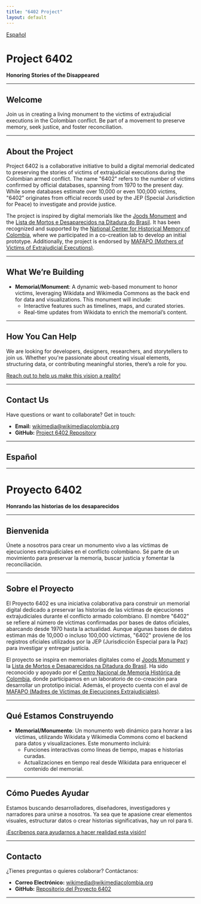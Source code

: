 ```yaml
---
title: "6402 Project"
layout: default
---
```

[Español](#español)

# Project 6402  
**Honoring Stories of the Disappeared**

---

## Welcome  
Join us in creating a living monument to the victims of extrajudicial executions in the Colombian conflict. Be part of a movement to preserve memory, seek justice, and foster reconciliation.

---

## About the Project  
Project 6402 is a collaborative initiative to build a digital memorial dedicated to preserving the stories of victims of extrajudicial executions during the Colombian armed conflict. The name "6402" refers to the number of victims confirmed by official databases, spanning from 1970 to the present day. While some databases estimate over 10,000 or even 100,000 victims, "6402" originates from official records used by the JEP (Special Jurisdiction for Peace) to investigate and provide justice. 

The project is inspired by digital memorials like the [Joods Monument](https://www.joodsmonument.nl/) and the [Lista de Mortos e Desaparecidos na Ditadura do Brasil](https://pt.wikipedia.org/wiki/Lista_de_mortos_e_desaparecidos_pol%C3%ADticos_na_ditadura_militar_brasileira). It has been recognized and supported by the [National Center for Historical Memory of Colombia](https://centrodememoriahistorica.gov.co/), where we participated in a co-creation lab to develop an initial prototype. Additionally, the project is endorsed by [MAFAPO (Mothers of Victims of Extrajudicial Executions)](https://www.instagram.com/mafapocolombia/).

---

## What We’re Building  

- **Memorial/Monument**: A dynamic web-based monument to honor victims, leveraging Wikidata and Wikimedia Commons as the back end for data and visualizations. This monument will include:
  - Interactive features such as timelines, maps, and curated stories.
  - Real-time updates from Wikidata to enrich the memorial’s content.

---

## How You Can Help  
We are looking for developers, designers, researchers, and storytellers to join us. Whether you're passionate about creating visual elements, structuring data, or contributing meaningful stories, there’s a role for you.

[Reach out to help us make this vision a reality!](mailto:wikimedia@wikimediacolombia.org)

---

## Contact Us  
Have questions or want to collaborate? Get in touch:

- **Email:** [wikimedia@wikimediacolombia.org](mailto:wikimedia@wikimediacolombia.org)  
- **GitHub:** [Project 6402 Repository](https://github.com/m0n44/project6402)

---


## Español

---

# Proyecto 6402  
**Honrando las historias de los desaparecidos**

---

## Bienvenida  
Únete a nosotros para crear un monumento vivo a las víctimas de ejecuciones extrajudiciales en el conflicto colombiano. Sé parte de un movimiento para preservar la memoria, buscar justicia y fomentar la reconciliación.

---

## Sobre el Proyecto  
El Proyecto 6402 es una iniciativa colaborativa para construir un memorial digital dedicado a preservar las historias de las víctimas de ejecuciones extrajudiciales durante el conflicto armado colombiano. El nombre "6402" se refiere al número de víctimas confirmadas por bases de datos oficiales, abarcando desde 1970 hasta la actualidad. Aunque algunas bases de datos estiman más de 10,000 o incluso 100,000 víctimas, "6402" proviene de los registros oficiales utilizados por la JEP (Jurisdicción Especial para la Paz) para investigar y entregar justicia. 

El proyecto se inspira en memoriales digitales como el [Joods Monument](https://www.joodsmonument.nl/) y la [Lista de Mortos e Desaparecidos na Ditadura do Brasil](https://pt.wikipedia.org/wiki/Lista_de_mortos_e_desaparecidos_pol%C3%ADticos_na_ditadura_militar_brasileira). Ha sido reconocido y apoyado por el [Centro Nacional de Memoria Histórica de Colombia](https://centrodememoriahistorica.gov.co/), donde participamos en un laboratorio de co-creación para desarrollar un prototipo inicial. Además, el proyecto cuenta con el aval de [MAFAPO (Madres de Víctimas de Ejecuciones Extrajudiciales)](https://www.instagram.com/mafapocolombia/).

---

## Qué Estamos Construyendo  

- **Memorial/Monumento**: Un monumento web dinámico para honrar a las víctimas, utilizando Wikidata y Wikimedia Commons como el backend para datos y visualizaciones. Este monumento incluirá:
  - Funciones interactivas como líneas de tiempo, mapas e historias curadas.
  - Actualizaciones en tiempo real desde Wikidata para enriquecer el contenido del memorial.

---

## Cómo Puedes Ayudar  
Estamos buscando desarrolladores, diseñadores, investigadores y narradores para unirse a nosotros. Ya sea que te apasione crear elementos visuales, estructurar datos o crear historias significativas, hay un rol para ti.

[¡Escríbenos para ayudarnos a hacer realidad esta visión!](mailto:wikimedia@wikimediacolombia.org)

---

## Contacto  
¿Tienes preguntas o quieres colaborar? Contáctanos:

- **Correo Electrónico:** [wikimedia@wikimediacolombia.org](mailto:wikimedia@wikimediacolombia.org)  
- **GitHub:** [Repositorio del Proyecto 6402](https://github.com/m0n44/project6402)

---

